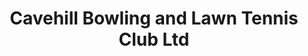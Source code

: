 ---
title: "Cavehill Bowling and Lawn Tennis Club Ltd"
address: "20, North Circular Rd, Belfast, Co. Antrim BT15 5HB"
tel: "028 9077 6758"
county: "Antrim"
category: "Bowling"
type: "Content"
lat: "54.634654"
lng: "-5.940737"
---